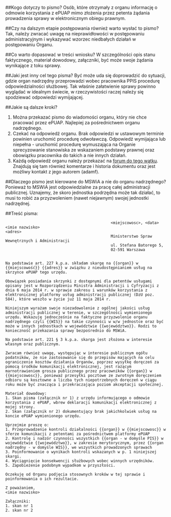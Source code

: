##Kogo dotyczy to pismo?
Osób, które otrzymały z organu informację o odmowie korzystania z ePUAP mimo złożenia przez petenta żądania prowadzenia sprawy w elektronicznym obiegu prawnym.

##Czy na dalszym etapie postępowania również warto wysłać to pismo?
Tak, należy zwracać uwagę na nieprawidłowości w postępowaniu administracyjnym i wykazywać wzorzec niedbałych działań w postępowaniu Organu.

##Co warto dopasować w treści wniosku?
W szczególności opis stanu faktycznego, materiał dowodowy, załączniki, być może swoje żądania wynikające z toku sprawy.

##Jaki jest inny cel tego pisma?
Być może uda się doprowadzić do sytuacji, gdzie organ nadrzędny przeprowadzi wobec pracownika PPIS procedurę odpowiedzialności służbowej. Tak właśnie załatwienie sprawy powinno wyglądać w idealnym świecie, w rzeczywistości raczej należy się spodziewać odpowiedzi wymijającej.

##Jakie są dalsze kroki?
1. Można przekazać pismo do wiadomości organu, który nie chce pracować przez ePUAP. Najlepiej za pośrednictwem organu nadrzędnego. 
2. Czekać na odpowiedź organu. Brak odpowiedzi w ustawowym terminie powinien uruchomić procedurę odwoławczą. Odpowiedź wymijająca lub niepełna - uruchomić procedurę wymuszająca na Organie sprecyzowanie stanowiska ze wskazaniem podstawy prawnej oraz obowiązku pracownika do takich a nie innych działań.
3. Każdą odpowiedź organu należy przekazać na [forum do tego wątku](http://szczepienia.org.pl/viewtopic.php?p=177161). Znajdują się tam również komentarze i historia dokumentu oraz jest możliwy kontakt z jego autorem (adamf).

##Dlaczego pismo jest kierowane do MSWiA a nie do organu nadrzędnego?
Ponieważ to MSWiA jest odpowiedzialne za pracę całej administracji publicznej. Uznajemy, że skoro jednostka podrzędna może tak działać, to musi to robić za przyzwoleniem (nawet niejawnym) swojej jednostki nadrzędnej.

##Treść pisma:
```
                                              <miejscowosc>, <data>
<imie nazwisko>
<adres>
                                              Ministerstwo Spraw Wewnętrznych i Administracji 
                                              ul. Stefana Batorego 5, 
                                              02-591 Warszawa 


Na podstawie art. 227 k.p.a. składam skargę na {{organ}} w {{miejscowość}} {{adres}} w związku z nieudostępnianiem usług na skrzynce ePUAP tego urzędu.

Obowiązek posiadania skrzynki z dostępnymi dla petentów usługami opisany jest w Rozporządzeniu Ministra Administracji i Cyfryzacji z dnia 6 maja 2014 r. w sprawie zakresu i warunków korzystania z elektronicznej platformy usług administracji publicznej (DzU poz. 584), które weszło w życie już 11 maja 2014 r.

Niniejszym wyrażam swoje niezadowolenie z ogólnej jakości usług administracji publicznej w terenie, w szczególności wymienionego urzędu. Wskazuję jednocześnie na faktyczne przyzwolenie organu nadrzędnego czyli {{WIS}} na takie czynności w w/w jednostce oraz być może w innych jednostkach w województwie {{województwo}}. Rodzi to konieczność przekazania sprawy bezpośrednio do MSWiA.

Na podstawie art. 221 § 3 k.p.a. skarga jest złożona w interesie własnym oraz publicznym. 

Zwracam również uwagę, występując w interesie publicznym ogółu podatników, że nie zastosowanie się do przepisów mających na celu ograniczenie kosztów działania Organów, poprzez wysyłkę doręczeń za pomocą środków komunikacji elektronicznej, jest rażącym marnotrawieniem grosza publicznego przez pracowników {{organ}} w {{miejscowosc}}, ponieważ przesyłki pocztowe ze zwrotnym doręczeniem odbioru są kosztowne a liczba tych niepotrzebnych doręczeń w ciągu roku może być znacząca i przekraczająca poziom akceptacji społecznej.

Materiał dowodowy:
1. Skan pisma (załącznik nr 1) z urzędu informującego o odmowie korzystania z ePUAP, wbrew deklaracji komunikacji elektronicznej z mojej strony.
2. Skan (załącznik nr 2) dokumentujący brak jakichkolwiek usług na koncie ePUAP wymienionego urzędu.

Uprzejmie proszę o: 
1. Przeprowadzenie kontroli działalności {{organ}} w {{miejscowosc}} w sferze komunikacji z petentami za pośrednictwem platformy ePUAP 
2. Kontrolę i nadzór czynności wszystkich {{organ - w domyśle PIS}} w województwie {{województwo}}, w zakresie merytorycznym, przez {{organ nadrzędny - w domyśle WIS}}, we wszystkich prowadzonych sprawach 
3. Poinformowanie o wynikach kontroli wskazanych w p. 1 niniejszej skargi.
4. Wyciągnięcie konsekwencji służbowych wobec winnych urzędników.
5. Zapobieżenie podobnym wypadkom w przyszłości.

Oczekuję od Organu podjęcia stosownych kroków w tej sprawie i poinformowania o ich rezultacie. 

Z poważaniem, 
<imie nazwisko> 

Załączniki:
1. skan nr 1
2. skan nr 2
```
